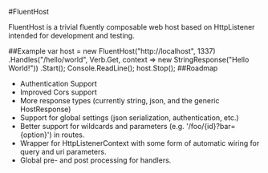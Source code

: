 #FluentHost

FluentHost is a trivial fluently composable web host based on HttpListener intended for development and testing.

##Example
	var host = new FluentHost("http://localhost", 1337)
				.Handles("/hello/world", Verb.Get, context => new StringResponse("Hello World!"))
				.Start();
	Console.ReadLine();
	host.Stop();
##Roadmap
- Authentication Support
- Improved Cors support
- More response types (currently string, json, and the generic HostResponse)
- Support for global settings (json serialization, authentication, etc.)
- Better support for wildcards and parameters (e.g. '/foo/{id}?bar={option}') in routes.
- Wrapper for HttpListenerContext with some form of automatic wiring for query and uri parameters.
- Global pre- and post processing for handlers.